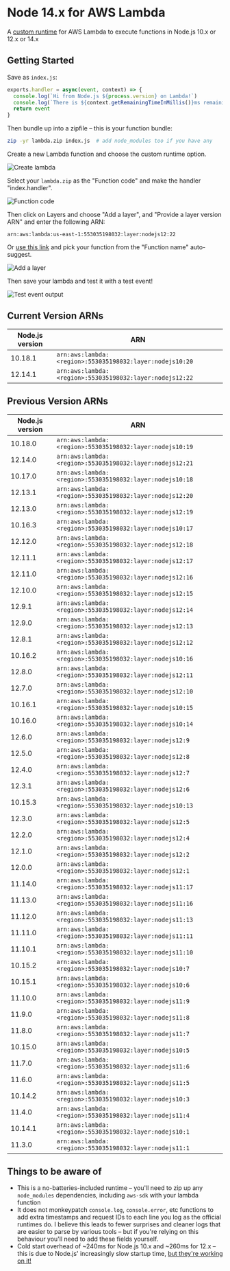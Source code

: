 # Node 14.x for AWS Lambda

A [custom runtime](https://aws.amazon.com/about-aws/whats-new/2018/11/aws-lambda-now-supports-custom-runtimes-and-layers/)
for AWS Lambda to execute functions in Node.js 10.x or 12.x or 14.x

## Getting Started

Save as `index.js`:

```js
exports.handler = async(event, context) => {
  console.log(`Hi from Node.js ${process.version} on Lambda!`)
  console.log(`There is ${context.getRemainingTimeInMillis()}ms remaining`)
  return event
}
```

Then bundle up into a zipfile – this is your function bundle:

```sh
zip -yr lambda.zip index.js  # add node_modules too if you have any
```

Create a new Lambda function and choose the custom runtime option.

![Create lambda](https://raw.githubusercontent.com/lambci/node-custom-lambda/master/img/create.png "Create lambda screenshot")

Select your `lambda.zip` as the "Function code" and make the handler "index.handler".

![Function code](https://raw.githubusercontent.com/lambci/node-custom-lambda/master/img/function_code.png "Function code setup screenshot")

Then click on Layers and choose "Add a layer", and "Provide a layer version ARN" and enter the following ARN:

```
arn:aws:lambda:us-east-1:553035198032:layer:nodejs12:22
```

Or [use this link](https://console.aws.amazon.com/lambda/home?region=us-east-1#/connect/layer?layer=arn:aws:lambda:us-east-1:553035198032:layer:nodejs12:22) and pick your function from the "Function name" auto-suggest.

![Add a layer](https://raw.githubusercontent.com/lambci/node-custom-lambda/master/img/layer.png "Add a layer screenshot")

Then save your lambda and test it with a test event!

![Test event output](https://raw.githubusercontent.com/lambci/node-custom-lambda/master/img/log.png "Test event output screenshot")

## Current Version ARNs

| Node.js version | ARN |
| --- | --- |
| 10.18.1 | `arn:aws:lambda:<region>:553035198032:layer:nodejs10:20` |
| 12.14.1 | `arn:aws:lambda:<region>:553035198032:layer:nodejs12:22` |

## Previous Version ARNs

| Node.js version | ARN |
| --- | --- |
| 10.18.0 | `arn:aws:lambda:<region>:553035198032:layer:nodejs10:19` |
| 12.14.0 | `arn:aws:lambda:<region>:553035198032:layer:nodejs12:21` |
| 10.17.0 | `arn:aws:lambda:<region>:553035198032:layer:nodejs10:18` |
| 12.13.1 | `arn:aws:lambda:<region>:553035198032:layer:nodejs12:20` |
| 12.13.0 | `arn:aws:lambda:<region>:553035198032:layer:nodejs12:19` |
| 10.16.3 | `arn:aws:lambda:<region>:553035198032:layer:nodejs10:17` |
| 12.12.0 | `arn:aws:lambda:<region>:553035198032:layer:nodejs12:18` |
| 12.11.1 | `arn:aws:lambda:<region>:553035198032:layer:nodejs12:17` |
| 12.11.0 | `arn:aws:lambda:<region>:553035198032:layer:nodejs12:16` |
| 12.10.0 | `arn:aws:lambda:<region>:553035198032:layer:nodejs12:15` |
| 12.9.1 | `arn:aws:lambda:<region>:553035198032:layer:nodejs12:14` |
| 12.9.0 | `arn:aws:lambda:<region>:553035198032:layer:nodejs12:13` |
| 12.8.1 | `arn:aws:lambda:<region>:553035198032:layer:nodejs12:12` |
| 10.16.2 | `arn:aws:lambda:<region>:553035198032:layer:nodejs10:16` |
| 12.8.0 | `arn:aws:lambda:<region>:553035198032:layer:nodejs12:11` |
| 12.7.0 | `arn:aws:lambda:<region>:553035198032:layer:nodejs12:10` |
| 10.16.1 | `arn:aws:lambda:<region>:553035198032:layer:nodejs10:15` |
| 10.16.0 | `arn:aws:lambda:<region>:553035198032:layer:nodejs10:14` |
| 12.6.0 | `arn:aws:lambda:<region>:553035198032:layer:nodejs12:9` |
| 12.5.0 | `arn:aws:lambda:<region>:553035198032:layer:nodejs12:8` |
| 12.4.0 | `arn:aws:lambda:<region>:553035198032:layer:nodejs12:7` |
| 12.3.1 | `arn:aws:lambda:<region>:553035198032:layer:nodejs12:6` |
| 10.15.3 | `arn:aws:lambda:<region>:553035198032:layer:nodejs10:13` |
| 12.3.0 | `arn:aws:lambda:<region>:553035198032:layer:nodejs12:5` |
| 12.2.0 | `arn:aws:lambda:<region>:553035198032:layer:nodejs12:4` |
| 12.1.0 | `arn:aws:lambda:<region>:553035198032:layer:nodejs12:2` |
| 12.0.0 | `arn:aws:lambda:<region>:553035198032:layer:nodejs12:1` |
| 11.14.0 | `arn:aws:lambda:<region>:553035198032:layer:nodejs11:17` |
| 11.13.0 | `arn:aws:lambda:<region>:553035198032:layer:nodejs11:16` |
| 11.12.0 | `arn:aws:lambda:<region>:553035198032:layer:nodejs11:13` |
| 11.11.0 | `arn:aws:lambda:<region>:553035198032:layer:nodejs11:11` |
| 11.10.1 | `arn:aws:lambda:<region>:553035198032:layer:nodejs11:10` |
| 10.15.2 | `arn:aws:lambda:<region>:553035198032:layer:nodejs10:7` |
| 10.15.1 | `arn:aws:lambda:<region>:553035198032:layer:nodejs10:6` |
| 11.10.0 | `arn:aws:lambda:<region>:553035198032:layer:nodejs11:9` |
| 11.9.0 | `arn:aws:lambda:<region>:553035198032:layer:nodejs11:8` |
| 11.8.0 | `arn:aws:lambda:<region>:553035198032:layer:nodejs11:7` |
| 10.15.0 | `arn:aws:lambda:<region>:553035198032:layer:nodejs10:5` |
| 11.7.0 | `arn:aws:lambda:<region>:553035198032:layer:nodejs11:6` |
| 11.6.0 | `arn:aws:lambda:<region>:553035198032:layer:nodejs11:5` |
| 10.14.2 | `arn:aws:lambda:<region>:553035198032:layer:nodejs10:3` |
| 11.4.0 | `arn:aws:lambda:<region>:553035198032:layer:nodejs11:4` |
| 10.14.1 | `arn:aws:lambda:<region>:553035198032:layer:nodejs10:1` |
| 11.3.0 | `arn:aws:lambda:<region>:553035198032:layer:nodejs11:1` |

## Things to be aware of

* This is a no-batteries-included runtime – you'll need to zip up any
  `node_modules` dependencies, including `aws-sdk` with your lambda function
* It does not monkeypatch `console.log`, `console.error`, etc
  functions to add extra timestamps and request IDs to each line you log as the
  official runtimes do. I believe this leads to fewer surprises and cleaner
  logs that are easier to parse by various tools – but if you're
  relying on this behaviour you'll need to add these fields yourself.
* Cold start overhead of ~240ms for Node.js 10.x and ~260ms for 12.x – this
  is due to Node.js' increasingly slow startup time,
  [but they're working on it!](https://github.com/nodejs/node/issues/17058)
